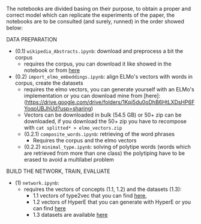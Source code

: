 The notebooks are divided basing on their purpose, to obtain a proper and correct model which can replicate the experiments of the paper, the notebooks are to be consulted (and surely, runned) in the order showed below:

DATA PREPARATION
- (0.1) `wikipedia_Abstracts.ipynb`: download and preprocess a bit the corpus
    - requires the corpus, you can download it like showed in the notebook or from [here](https://drive.google.com/file/d/1bWw0xbd6eWr0AHVMCQv9dH-VuztaGq5W/view?usp=sharing) 
- (0.2) `import_elmo_embeddings.ipynb`: align ELMo's vectors with words in corpus, create the datasets
    - requires the elmo vectors, you can generate yourself with an ELMo's implementation or you can download mine from [here]: (https://drive.google.com/drive/folders/1Kpj5du0oDhB6HtLXDsHP6FYoqoUBJhUd?usp=sharing)
    - Vectors can be downloaded in bulk (54.5 GB) or 50+ zip can be downloaded, if you download the 50+ zip you have to recompose with `cat splitted* > elmo_vectors.zip`
    - (0.2.1) `composite_words.ipynb`: retrieving of the word phrases
        - Requires the corpus and the elmo vectors
    - (0.2.2) `minimal_type.ipynb`: solving of polytipe words (words which are retrieved from more than one class)
                            the polytiping have to be erased to avoid a multilabel problem

BUILD THE NETWORK, TRAIN, EVALUATE
- (1) `network.ipynb`:
    - requires the vectors of concepts (1.1, 1.2) and the datasets (1.3): 
        - 1.1 vectors of type2vec that you can find [here](https://drive.google.com/file/d/1S8VKBRI8ThE_lwmeoEts07Rc6N8rFLwB/view?usp=sharing),
        - 1.2 vectors of HyperE that you can generate with HyperE or you can find [here](https://drive.google.com/file/d/1rRYMXsSVHBcHNTfkIg-TTF_ah4ywb8pe/view?usp=sharing)
        - 1.3 datasets are available [here](https://drive.google.com/drive/folders/1Kpj5du0oDhB6HtLXDsHP6FYoqoUBJhUd?usp=sharing)
